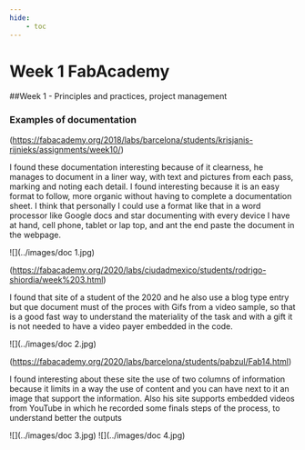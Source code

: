 ```yaml
---
hide:
    - toc
---
```


# Week 1 FabAcademy


##Week 1 - Principles and practices, project management

### Examples of documentation

(https://fabacademy.org/2018/labs/barcelona/students/krisjanis-rijnieks/assignments/week10/)

I found these documentation interesting because of it clearness, he manages to document in a liner way, with text and pictures from each pass, marking and noting each detail.
I found interesting because it is an easy format to follow, more organic without having to complete a documentation sheet. I think that personally I could use a format like that in a word processor like Google docs and star documenting with every device I have at hand, cell phone, tablet or lap top, and ant the end paste the document in the webpage.

![](../images/doc 1.jpg)


(https://fabacademy.org/2020/labs/ciudadmexico/students/rodrigo-shiordia/week%203.html)

I found that site of a student of the 2020 and he also use a blog type entry but que document must of the proces with Gifs from a video sample, so that is a good fast way to understand the materiality of the task and with a gift it is not needed to have a video payer embedded in the code.

![](../images/doc 2.jpg)


(https://fabacademy.org/2020/labs/barcelona/students/pabzul/Fab14.html)

I found interesting about these site the use of two columns of information because it limits in a way the use of content and you can have next to it an image that support the information.
Also his site supports embedded videos from YouTube in which he recorded some finals steps of the process, to understand better the outputs  

![](../images/doc 3.jpg)
![](../images/doc 4.jpg)
